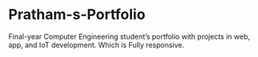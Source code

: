 # Pratham-s-Portfolio
Final-year Computer Engineering student’s portfolio with projects in web, app, and IoT development. Which is Fully responsive.
